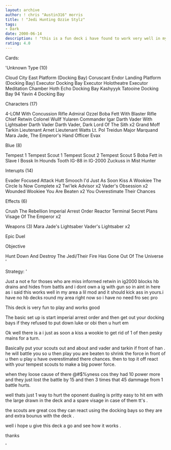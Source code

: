 ```yaml
---
layout: archive
author: ! chris "Austin316" morris
title: ! "Jedi Hunting Ozzie Stylz"
tags:
- Dark
date: 2000-06-14
description: ! "this is a fun deck i have found to work very well in my lil town of perth australia it may need mod for your area but its a nice deck"
rating: 4.0
---
```

Cards: 

'Unknown Type (10)

Cloud City East Platform (Docking Bay)
Coruscant
Endor Landing Platform (Docking Bay)
Executor Docking Bay
Executor Holotheatre
Executor Meditation Chamber
Hoth Echo Docking Bay
Kashyyyk
Tatooine Docking Bay 94
Yavin 4 Docking Bay

Characters (17)

4-LOM With Concussion Rifle
Admiral Ozzel
Boba Fett With Blaster Rifle
Chief Retwin
Colonel Wullf Yularen
Commander Igar
Darth Vader With Lightsaber
Darth Vader
Darth Vader, Dark Lord Of The Sith x2
Grand Moff Tarkin
Lieutenant Arnet
Lieutenant Watts
Lt. Pol Treidun
Major Marquand
Mara Jade, The Emperor's Hand
Officer Evax

Blue (8)

Tempest 1
Tempest Scout 1
Tempest Scout 2
Tempest Scout 5
Boba Fett in Slave I
Bossk In Hounds Tooth
IG-88 in IG-2000
Zuckuss in Mist Hunter

Interupts (14)

Evader
Focused Attack
Hutt Smooch
I'd Just As Soon Kiss A Wookiee
The Circle Is Now Complete x2
Twi'lek Advisor x2
Vader's Obsession x2
Wounded Wookiee
You Are Beaten x2
You Overestimate Their Chances

Effects (6)

Crush The Rebellion
Imperial Arrest Order
Reactor Terminal
Secret Plans
Visage Of The Emperor x2

Weapons (3)
Mara Jade's Lightsaber
Vader's Lightsaber x2

Epic Duel

Objective

Hunt Down And Destroy The Jedi/Their Fire Has Gone Out Of The Universe
'

Strategy: '

Just a not e for thoses who are miss informed retwin in ig2000 blocks hb  drains and hides from battls and i dont own a ig with gun so in aint in here as i said this works well in my area a lil mod and it should kick ass in yours.i have no hb decks round my area right now so i have no need fro sec pro


This deck is very fun to play and works good

The basic set up is start imperial arrest order and then get out your docking bays if they refused to put down luke or obi then u hurt em

Ok well there is a i just as soon a kiss a wookie to get rid of 1 of then pesky mains for a turn.

Basically put your scouts out and about and vader and tarkin if front of han .
he will battle you so u then play you are beaten to shrink the force in front of u
then u play u have overestimated there chances. then to top it off react with your tempest scouts to make a big power force.

when they loose cause of there @#$%yness cos they had 10 power more and they just lost the battle by 15 and then 3 times that 45 dammage from 1 battle hurts.

well thats just 1 way to hurt the oponent
dualing is pritty easy to hit em with the large drawn in the deck and a spare visage in case of them tt's .

the scouts are great cos they can react using the docking bays so they are and extra bounus with the deck .

well i hope u give this deck a go and see how it works .

thanks




'